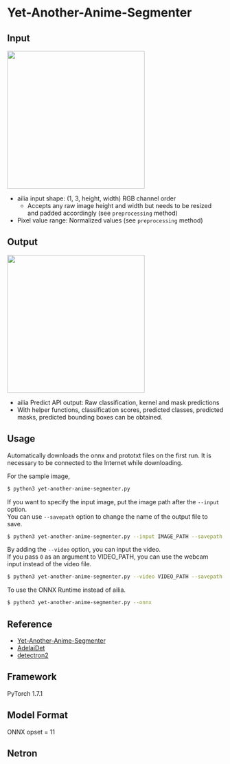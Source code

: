 # Yet-Another-Anime-Segmenter

## Input

<img src="anime_character.jpg" width="320px">

<!-- (Image from ) -->

- ailia input shape: (1, 3, height, width) RGB channel order
  - Accepts any raw image height and width but needs to be resized and padded
  accordingly (see `preprocessing` method)
- Pixel value range: Normalized values (see `preprocessing` method)

## Output

<img src="output.jpg" width="320px">


- ailia Predict API output: Raw classification, kernel and mask predictions
- With helper functions, classification scores, predicted classes, predicted
masks, predicted bounding boxes can be obtained.

## Usage

Automatically downloads the onnx and prototxt files on the first run.
It is necessary to be connected to the Internet while downloading.

For the sample image,
``` bash
$ python3 yet-another-anime-segmenter.py 
```

If you want to specify the input image, put the image path after the `--input` option.  
You can use `--savepath` option to change the name of the output file to save.
```bash
$ python3 yet-another-anime-segmenter.py --input IMAGE_PATH --savepath SAVE_IMAGE_PATH
```

By adding the `--video` option, you can input the video.   
If you pass `0` as an argument to VIDEO_PATH, you can use the webcam input instead of the video file.
```bash
$ python3 yet-another-anime-segmenter.py --video VIDEO_PATH --savepath SAVE_VIDEO_PATH
```

To use the ONNX Runtime instead of ailia.
```bash
$ python3 yet-another-anime-segmenter.py --onnx
```

## Reference

- [Yet-Another-Anime-Segmenter](https://github.com/zymk9/Yet-Another-Anime-Segmenter)
- [AdelaiDet](https://github.com/aim-uofa/AdelaiDet)
- [detectron2](https://github.com/facebookresearch/detectron2)

## Framework

PyTorch 1.7.1


## Model Format

ONNX opset = 11

## Netron

<!-- []() -->

